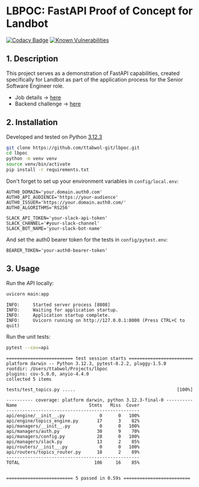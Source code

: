 # LBPOC: FastAPI Proof of Concept for Landbot
[![Codacy Badge](https://app.codacy.com/project/badge/Grade/67108534cd784c1bb5c7d47af9bf2adf)](https://app.codacy.com/gh/ttabwol-git/lbpoc/dashboard?utm_source=gh&utm_medium=referral&utm_content=&utm_campaign=Badge_grade)
[![Known Vulnerabilities](https://snyk.io/test/github/ttabwol-git/lbpoc/badge.svg)](https://snyk.io/test/github/ttabwol-git/lbpoc)

## 1. Description
This project serves as a demonstration of FastAPI capabilities, created specifically for Landbot as part of the application process for the Senior Software Engineer role.
- Job details → [here](https://jobs.landbot.io/o/senior-software-engineer-2)
- Backend challenge → [here](https://github.com/hello-umi/backend-challenge)

## 2. Installation
Developed and tested on Python [3.12.3](https://www.python.org/downloads/release/python-3123/)
```bash
git clone https://github.com/ttabwol-git/lbpoc.git
cd lbpoc
python -m venv venv
source venv/bin/activate
pip install -r requirements.txt
```
Don't forget to set up your environment variables in `config/local.env`:
```
AUTH0_DOMAIN='your.domain.auth0.com'
AUTH0_API_AUDIENCE='https://your-audience'
AUTH0_ISSUER='https://your.domain.auth0.com/'
AUTH0_ALGORITHMS='RS256'

SLACK_API_TOKEN='your-slack-api-token'
SLACK_CHANNEL='#your-slack-channel'
SLACK_BOT_NAME='your-slack-bot-name'
```
And set the auth0 bearer token for the tests in `config/pytest.env`:
```
BEARER_TOKEN='your-auth0-bearer-token'
```

## 3. Usage
Run the API locally:
```bash
uvicorn main:app
```
```
INFO:     Started server process [8808]
INFO:     Waiting for application startup.
INFO:     Application startup complete.
INFO:     Uvicorn running on http://127.0.0.1:8000 (Press CTRL+C to quit)
```

Run the unit tests:
```bash
pytest --cov=api
```
```
========================= test session starts ========================
platform darwin -- Python 3.12.3, pytest-8.2.2, pluggy-1.5.0
rootdir: /Users/ttabwol/Projects/lbpoc
plugins: cov-5.0.0, anyio-4.4.0
collected 5 items

tests/test_topics.py .....                                      [100%]

---------- coverage: platform darwin, python 3.12.3-final-0 ----------
Name                           Stmts   Miss  Cover
--------------------------------------------------
api/engine/__init__.py             0      0   100%
api/engine/topics_engine.py       17      3    82%
api/managers/__init__.py           0      0   100%
api/managers/auth.py              30      9    70%
api/managers/config.py            28      0   100%
api/managers/slack.py             13      2    85%
api/routers/__init__.py            0      0   100%
api/routers/topics_router.py      18      2    89%
--------------------------------------------------
TOTAL                            106     16    85%


========================= 5 passed in 0.59s =========================
```